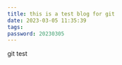 ```yaml
---
title: this is a test blog for git
date: 2023-03-05 11:35:39
tags:
password: 20230305
---
```

git test